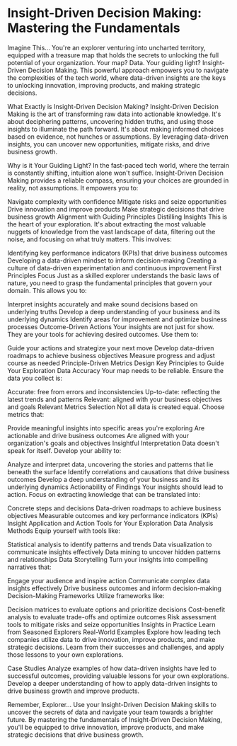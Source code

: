 Insight-Driven Decision Making: Mastering the Fundamentals
============================================================

Imagine This...
You're an explorer venturing into uncharted territory, equipped with a treasure map that holds the secrets to unlocking the full potential of your organization. Your map? Data. Your guiding light? Insight-Driven Decision Making. This powerful approach empowers you to navigate the complexities of the tech world, where data-driven insights are the keys to unlocking innovation, improving products, and making strategic decisions.

What Exactly is Insight-Driven Decision Making?
Insight-Driven Decision Making is the art of transforming raw data into actionable knowledge. It's about deciphering patterns, uncovering hidden truths, and using those insights to illuminate the path forward. It's about making informed choices based on evidence, not hunches or assumptions. By leveraging data-driven insights, you can uncover new opportunities, mitigate risks, and drive business growth.

Why is it Your Guiding Light?
In the fast-paced tech world, where the terrain is constantly shifting, intuition alone won't suffice. Insight-Driven Decision Making provides a reliable compass, ensuring your choices are grounded in reality, not assumptions. It empowers you to:

Navigate complexity with confidence
Mitigate risks and seize opportunities
Drive innovation and improve products
Make strategic decisions that drive business growth
Alignment with Guiding Principles
Distilling Insights
This is the heart of your exploration. It's about extracting the most valuable nuggets of knowledge from the vast landscape of data, filtering out the noise, and focusing on what truly matters. This involves:

Identifying key performance indicators (KPIs) that drive business outcomes
Developing a data-driven mindset to inform decision-making
Creating a culture of data-driven experimentation and continuous improvement
First Principles Focus
Just as a skilled explorer understands the basic laws of nature, you need to grasp the fundamental principles that govern your domain. This allows you to:

Interpret insights accurately and make sound decisions based on underlying truths
Develop a deep understanding of your business and its underlying dynamics
Identify areas for improvement and optimize business processes
Outcome-Driven Actions
Your insights are not just for show. They are your tools for achieving desired outcomes. Use them to:

Guide your actions and strategize your next move
Develop data-driven roadmaps to achieve business objectives
Measure progress and adjust course as needed
Principle-Driven Metrics Design
Key Principles to Guide Your Exploration
Data Accuracy
Your map needs to be reliable. Ensure the data you collect is:

Accurate: free from errors and inconsistencies
Up-to-date: reflecting the latest trends and patterns
Relevant: aligned with your business objectives and goals
Relevant Metrics Selection
Not all data is created equal. Choose metrics that:

Provide meaningful insights into specific areas you're exploring
Are actionable and drive business outcomes
Are aligned with your organization's goals and objectives
Insightful Interpretation
Data doesn't speak for itself. Develop your ability to:

Analyze and interpret data, uncovering the stories and patterns that lie beneath the surface
Identify correlations and causations that drive business outcomes
Develop a deep understanding of your business and its underlying dynamics
Actionability of Findings
Your insights should lead to action. Focus on extracting knowledge that can be translated into:

Concrete steps and decisions
Data-driven roadmaps to achieve business objectives
Measurable outcomes and key performance indicators (KPIs)
Insight Application and Action
Tools for Your Exploration
Data Analysis Methods
Equip yourself with tools like:

Statistical analysis to identify patterns and trends
Data visualization to communicate insights effectively
Data mining to uncover hidden patterns and relationships
Data Storytelling
Turn your insights into compelling narratives that:

Engage your audience and inspire action
Communicate complex data insights effectively
Drive business outcomes and inform decision-making
Decision-Making Frameworks
Utilize frameworks like:

Decision matrices to evaluate options and prioritize decisions
Cost-benefit analysis to evaluate trade-offs and optimize outcomes
Risk assessment tools to mitigate risks and seize opportunities
Insights in Practice
Learn from Seasoned Explorers
Real-World Examples
Explore how leading tech companies utilize data to drive innovation, improve products, and make strategic decisions. Learn from their successes and challenges, and apply those lessons to your own explorations.

Case Studies
Analyze examples of how data-driven insights have led to successful outcomes, providing valuable lessons for your own explorations. Develop a deeper understanding of how to apply data-driven insights to drive business growth and improve products.

Remember, Explorer...
Use your Insight-Driven Decision Making skills to uncover the secrets of data and navigate your team towards a brighter future. By mastering the fundamentals of Insight-Driven Decision Making, you'll be equipped to drive innovation, improve products, and make strategic decisions that drive business growth.
